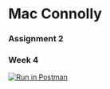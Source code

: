 # Mac Connolly
### Assignment 2 ###
### Week 4 ### 

[![Run in Postman](https://run.pstmn.io/button.svg)](https://app.getpostman.com/run-collection/31fa1f411967fdb5d0fe)